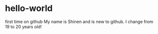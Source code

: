 # hello-world
first time on github
My name is Shinen and is new to github.
I change from 19 to 20 years old!
